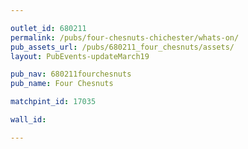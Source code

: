 ```yaml
---

outlet_id: 680211
permalink: /pubs/four-chesnuts-chichester/whats-on/
pub_assets_url: /pubs/680211_four_chesnuts/assets/
layout: PubEvents-updateMarch19

pub_nav: 680211fourchesnuts
pub_name: Four Chesnuts

matchpint_id: 17035

wall_id:

---
```

